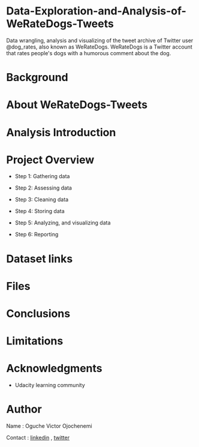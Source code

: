 # Data-Exploration-and-Analysis-of-WeRateDogs-Tweets
Data wrangling, analysis and visualizing of the tweet archive of Twitter user @dog_rates, also known as WeRateDogs. WeRateDogs is a Twitter account that rates people's dogs with a humorous comment about the dog.

# Background


# About WeRateDogs-Tweets


# Analysis Introduction

# Project Overview

- Step 1: Gathering data

- Step 2: Assessing data

- Step 3: Cleaning data

- Step 4: Storing data

- Step 5: Analyzing, and visualizing data

- Step 6: Reporting

# Dataset links

# Files

# Conclusions

# Limitations

# Acknowledgments
- Udacity learning community 

# Author
Name : Oguche Victor Ojochenemi

Contact : [linkedin](https://www.linkedin.com/in/victoroguche/) , [twitter](https://twitter.com/VictorOguche6)
